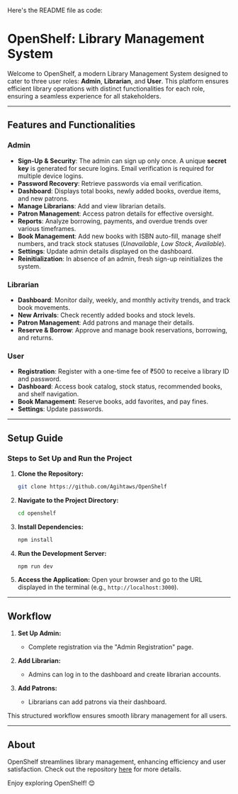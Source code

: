 Here's the README file as code:


# OpenShelf: Library Management System

Welcome to OpenShelf, a modern Library Management System designed to cater to three user roles: **Admin**, **Librarian**, and **User**. This platform ensures efficient library operations with distinct functionalities for each role, ensuring a seamless experience for all stakeholders.

---

## Features and Functionalities

### Admin
- **Sign-Up & Security**: The admin can sign up only once. A unique **secret key** is generated for secure logins. Email verification is required for multiple device logins.
- **Password Recovery**: Retrieve passwords via email verification.
- **Dashboard**: Displays total books, newly added books, overdue items, and new patrons.
- **Manage Librarians**: Add and view librarian details.
- **Patron Management**: Access patron details for effective oversight.
- **Reports**: Analyze borrowing, payments, and overdue trends over various timeframes.
- **Book Management**: Add new books with ISBN auto-fill, manage shelf numbers, and track stock statuses (*Unavailable*, *Low Stock*, *Available*).
- **Settings**: Update admin details displayed on the dashboard.
- **Reinitialization**: In absence of an admin, fresh sign-up reinitializes the system.

### Librarian
- **Dashboard**: Monitor daily, weekly, and monthly activity trends, and track book movements.
- **New Arrivals**: Check recently added books and stock levels.
- **Patron Management**: Add patrons and manage their details.
- **Reserve & Borrow**: Approve and manage book reservations, borrowing, and returns.

### User
- **Registration**: Register with a one-time fee of ₹500 to receive a library ID and password.
- **Dashboard**: Access book catalog, stock status, recommended books, and shelf navigation.
- **Book Management**: Reserve books, add favorites, and pay fines.
- **Settings**: Update passwords.

---

## Setup Guide

### Steps to Set Up and Run the Project

1. **Clone the Repository:**
   ```bash
   git clone https://github.com/Agihtaws/OpenShelf
   ```

2. **Navigate to the Project Directory:**
   ```bash
   cd openshelf
   ```

3. **Install Dependencies:**
   ```bash
   npm install
   ```

4. **Run the Development Server:**
   ```bash
   npm run dev
   ```

5. **Access the Application:**
   Open your browser and go to the URL displayed in the terminal (e.g., `http://localhost:3000`).

---

## Workflow

1. **Set Up Admin:**
   - Complete registration via the "Admin Registration" page.

2. **Add Librarian:**
   - Admins can log in to the dashboard and create librarian accounts.

3. **Add Patrons:**
   - Librarians can add patrons via their dashboard.

This structured workflow ensures smooth library management for all users.

---

## About
OpenShelf streamlines library management, enhancing efficiency and user satisfaction. Check out the repository [here](https://github.com/Agihtaws/OpenShelf) for more details.

Enjoy exploring OpenShelf! 😊
